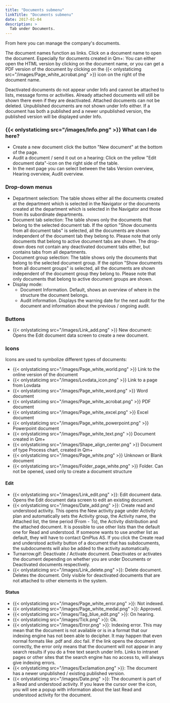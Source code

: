 ```yaml
---
title: "Documents submenu"
linkTitle: "Documents submenu"
date: 2017-01-04
description: >
  Tab under Documents.
---
```

From here you can manage the company's documents.

The document names function as links. Click on a document name to open the document. Especially for documents created in Qm+: You can either open the HTML version by clicking on the document name, or you can get a PDF version of the document by clicking on the {{< onlystaticimg src="/images/Page_white_acrobat.png" >}} icon on the right of the document name.

Deactivated documents do not appear under Info and cannot be attached to lists, message forms or activities. Already attached documents will still be shown there even if they are deactivated. Attached documents can not be deleted. Unpublished documents are not shown under Info either. If a document has both a published and a newer unpublished version, the published version will be displayed under Info.

### {{< onlystaticimg src="/images/Info.png" >}} What can I do here?

- Create a new document click the button "New document" at the bottom of the page.
- Audit a document / send it out on a hearing: Click on the yellow "Edit document data"-icon on the right side of the table.
- In the next page you can select between the tabs Version overview, Hearing overview, Audit overview.

### Drop-down menus

- Department selection: The table shows either all the documents created at the department which is selected in the Navigator or the documents created at the department which is selected in the Navigator and those from its subordinate departments.
- Document tab selection: The table shows only the documents that belong to the selected document tab. If the option "Show documents from all document tabs" is selected, all the documents are shown independent of the document tab they belong to. Please note that only documents that belong to active document tabs are shown. The drop-down does not contain any deactivated document tabs either, but contains tabs from all departments.
- Document group selection: The table shows only the documents that belong to the selected document group. If the option "Show documents from all document groups" is selected, all the documents are shown independent of the document group they belong to. Please note that only documents that belong to active document groups are shown.
- Display mode:
  - Document Information. Default, shows an overview of where in the structure the document belongs.
  - Audit information. Displays the warning date for the next audit for the document and information about the previous / ongoing audit.

### Buttons

- {{< onlystaticimg src="/images/Link_add.png" >}} New document: Opens the Edit document data screen to create a new document.

### Icons

Icons are used to symbolize different types of documents:

- {{< onlystaticimg src="/images/Page_white_world.png" >}} Link to the online version of the document
- {{< onlystaticimg src="/images/Lovdata_icon.png" >}} Link to a page from Lovdata
- {{< onlystaticimg src="/images/Page_white_word.png" >}} Word document
- {{< onlystaticimg src="/images/Page_white_acrobat.png" >}} PDF document
- {{< onlystaticimg src="/images/Page_white_excel.png" >}} Excel document
- {{< onlystaticimg src="/images/Page_white_powerpoint.png" >}} Powerpoint document
- {{< onlystaticimg src="/images/Page_white_text.png" >}} Document created in Qm+
- {{< onlystaticimg src="/images/Shape_align_center.png" >}} Document of type Process chart, created in Qm+
- {{< onlystaticimg src="/images/Page_white.png" >}} Unknown or Blank document
- {{< onlystaticimg src="/images/Folder_page_white.png" >}} Folder. Can not be opened, used only to create a document structure

#### Edit

- {{< onlystaticimg src="/images/Link_edit.png" >}}: Edit document data. Opens the Edit document data screen to edit an existing document.
- {{< onlystaticimg src="/images/Date_add.png" >}}: Create read and understood activity. This opens the New activity page under Activity plan and automatically sets the Activity group, the Activity name, the Attached list, the time period (From - To), the Activity distribution and the attached document. It is possible to use other lists than the default one for Read and understood. If someone wants to use another list as default, they will have to contact QmPlus AS. If you click the Create read and understood activity button of a document that has subdocuments, the subdocuments will also be added to the activity automatically.
- Turnarrow.gif: Deactivate / Activate document. Deactivates or activates the document depending on whether you are under Documents or Deactivated documents respectively.
- {{< onlystaticimg src="/images/Link_delete.png" >}}: Delete document. Deletes the document. Only visible for deactivated documents that are not attached to other elements in the system.

#### Status

- {{< onlystaticimg src="/images/Page_white_error.png" >}}: Not indexed.
- {{< onlystaticimg src="/images/Page_white_medal.png" >}}: Approved.
- {{< onlystaticimg src="/images/Tag_blue_edit.png" >}}: On hearing.
- {{< onlystaticimg src="/images/Tick.png" >}}: Ok.
- {{< onlystaticimg src="/images/Error.png" >}}: Indexing error. This may mean that the document is not available or is in a format that our indexing engine has not been able to decipher. It may happen that even normal formats like .pdf and .doc fail. If the link opens the document correctly, the error only means that the document will not appear in any search results if you do a free text search under Info. Links to intranet pages or other sites that the search engine has no access to, will always give indexing errors.
- {{< onlystaticimg src="/images/Exclamation.png" >}}: The document has a newer unpublished / existing published version.
- {{< onlystaticimg src="/images/Date.png" >}}: The document is part of a Read and understood activity. If you leave the cursor over the icon, you will see a popup with information about the last Read and understood activity for the document.
